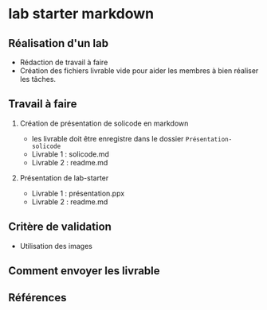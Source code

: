# lab starter markdown

<!-- TODO : Introduction : 
- première lab, 
- lab suivant : lab-gitflow
-->

## Réalisation d'un lab 
- Rédaction de travail à faire 
- Création des fichiers livrable vide pour aider les membres à bien réaliser les tâches.

## Travail à faire 

1. Création de présentation de solicode en markdown
   - les livrable doit être enregistre dans le dossier ``Présentation-solicode``
   - Livrable 1 : solicode.md
   - Livrable 2 : readme.md

2. Présentation de lab-starter
   - Livrable 1 : présentation.ppx
   - Livrable 2 : readme.md

## Critère de validation 
- Utilisation des images

## Comment envoyer les livrable 

<!-- TODO : Explication de fork, pullrequest -->
  
## Références 
<!-- TODO : ajouter une référence -->
